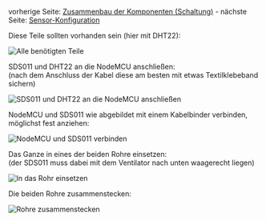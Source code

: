 vorherige Seite: [Zusammenbau der Komponenten (Schaltung)](https://github.com/opendata-stuttgart/meta/wiki/Zusammenbau-der-Komponenten-(Schaltung)) - nächste Seite: [Sensor-Konfiguration](/opendata-stuttgart/meta/wiki/Konfiguration-der-Sensoren)  
  
Diese Teile sollten vorhanden sein (hier mit DHT22):  
  
![Alle benötigten Teile](https://github.com/opendata-stuttgart/meta/raw/master/images/zusammenbau/1_-_alle_Teile.jpg)  
  
SDS011 und DHT22 an die NodeMCU anschließen:  
(nach dem Anschluss der Kabel diese am besten mit etwas Textilklebeband sichern)   
  
![SDS011 und DHT22 an die NodeMCU anschließen](https://github.com/opendata-stuttgart/meta/raw/master/images/zusammenbau/2_-_Sensoren_an_NodeMCU_anschliessen.jpg)  
  
NodeMCU und SDS011 wie abgebildet mit einem Kabelbinder verbinden, möglichst fest anziehen:  
  
![NodeMCU und SDS011 verbinden](https://github.com/opendata-stuttgart/meta/raw/master/images/zusammenbau/3_-_SDS011_und_NodeMCU_zusammensetzen.jpg)  
  
Das Ganze in eines der beiden Rohre einsetzen:  
(der SDS011 muss dabei mit dem Ventilator nach unten waagerecht liegen)  
  
![In das Rohr einsetzen](https://github.com/opendata-stuttgart/meta/raw/master/images/zusammenbau/4_-_das_ganze_in_das_Rohr_einsetzen.jpg)  
  
Die beiden Rohre zusammenstecken:  
  
![Rohre zusammenstecken](https://github.com/opendata-stuttgart/meta/raw/master/images/zusammenbau/5_-_die_beiden_Rohre_zusammenstecken.jpg)  